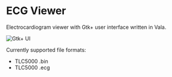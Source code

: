 # ECG Viewer

Electrocardiogram viewer with Gtk+ user interface written in Vala.

![Gtk+ UI](https://pp.vk.me/c631317/v631317037/f694/0bh2D3dg6aE.jpg)

Currently supported file formats:
* TLC5000 .bin
* TLC5000 .ecg
